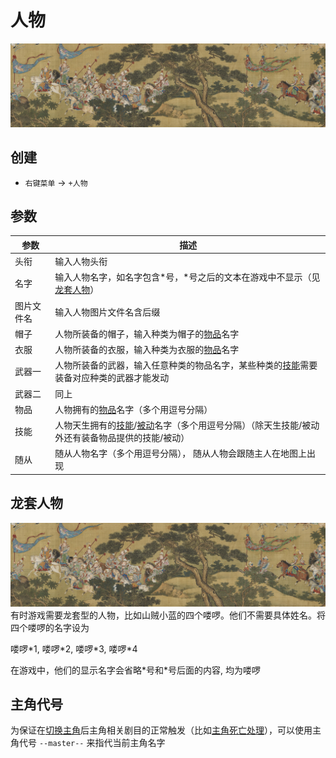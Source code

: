 # 人物
![人物](../../assets/t.jpg)

## 创建
- `右键菜单` -> `+人物`

## 参数
| 参数 | 描述 |
| --- | ----------- |
| 头衔 | 输入人物头衔 |
| 名字 | 输入人物名字，如名字包含\*号，\*号之后的文本在游戏中不显示（见[龙套人物](#龙套人物)） |
| 图片文件名 | 输入人物图片文件名含后缀 |
| 帽子 | 人物所装备的帽子，输入种类为帽子的[物品](./item.html)名字 |
| 衣服 | 人物所装备的衣服，输入种类为衣服的[物品](./item.html)名字 |
| 武器一 | 人物所装备的武器，输入任意种类的物品名字，某些种类的[技能](./spell.html)需要装备对应种类的武器才能发动 |
| 武器二 | 同上 |
| 物品 | 人物拥有的[物品](./item.html)名字（多个用逗号分隔） |
| 技能 | 人物天生拥有的[技能](./spell.html)/[被动](./passive.html)名字（多个用逗号分隔）（除天生技能/被动外还有装备物品提供的技能/被动）|
| 随从 | 随从人物名字（多个用逗号分隔）， 随从人物会跟随主人在地图上出现 |

## 龙套人物
![龙套人物](../../assets/t.jpg)
有时游戏需要龙套型的人物，比如山贼小蓝的四个喽啰。他们不需要具体姓名。将四个喽啰的名字设为

喽啰\*1, 喽啰\*2, 喽啰\*3, 喽啰\*4

在游戏中，他们的显示名字会省略\*号和\*号后面的内容, 均为喽啰

## 主角代号
为保证在[切换主角](./act-element.html#切换主角)后主角相关剧目的正常触发（比如[主角死亡处理](./act.html#主角死亡处理)），可以使用主角代号 `--master--` 来指代当前主角名字
